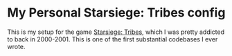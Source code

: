 My Personal Starsiege: Tribes config
====================================

This is my setup for the game [Starsiege: Tribes][1], which I was pretty addicted to
back in 2000-2001. This is one of the first substantial codebases I ever wrote.

[1]: http://en.wikipedia.org/wiki/Starsiege:_Tribes
